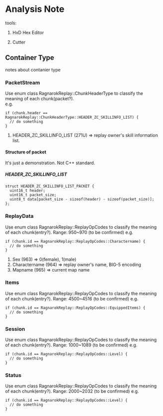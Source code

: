 # Analysis Note

tools:

1. HxD Hex Editor

2. Cutter

## Container Type

notes about contanier type

### PacketStream

Use enum class RagnarokReplay::ChunkHeaderType to classify the meaning of each chunk(packet?). \
e.g.

```cpp=
if (chunk.header == RagnarokReplay::ChunkHeaderType::HEADER_ZC_SKILLINFO_LIST) {
  // do something
}
```

1. HEADER_ZC_SKILLINFO_LIST (271U) => replay owner's skill information list.

#### Structure of packet

It's just a demonstration. Not C++ standard.

##### HEADER_ZC_SKILLINFO_LIST

```cpp=
struct HEADER_ZC_SKILLINFO_LIST_PACKET {
  uint16_t header;
  uint16_t packet_size;
  uint8_t data[packet_size - sizeof(header) - sizeof(packet_size)];
};
```

### ReplayData

Use enum class RagnarokReplay::ReplayOpCodes to classify the meaning of each chunk(entry?).
Range: 950~970 (to be confirmed)
e.g.

```cpp=
if (chunk.id == RagnarokReplay::ReplayOpCodes::Charactername) {
  // do something
}
```

1. Sex (963) => 0(female), 1(male)
2. Charactername (964) => replay owner's name, BIG-5 encoding
3. Mapname (965) => current map name

### Items

Use enum class RagnarokReplay::ReplayOpCodes to classify the meaning of each chunk(entry?).
Range: 4500~4516 (to be confirmed)
e.g.

```cpp=
if (chunk.id == RagnarokReplay::ReplayOpCodes::EquippedItems) {
  // do something
}
```

### Session

Use enum class RagnarokReplay::ReplayOpCodes to classify the meaning of each chunk(entry?).
Range: 1000~1089 (to be confirmed)
e.g.

```cpp=
if (chunk.id == RagnarokReplay::ReplayOpCodes::Level) {
  // do something
}
```

### Status

Use enum class RagnarokReplay::ReplayOpCodes to classify the meaning of each chunk(entry?).
Range: 2000~2032 (to be confirmed)
e.g.

```cpp=
if (chunk.id == RagnarokReplay::ReplayOpCodes::Level) {
  // do something
}
```

